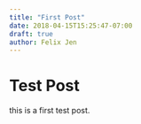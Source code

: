 ```yaml
---
title: "First Post"
date: 2018-04-15T15:25:47-07:00
draft: true
author: Felix Jen
---
```


# Test Post

this is a first test post.
